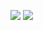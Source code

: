 ![](https://david-dm.org/antixrist/frontbuilder/status.svg)
![](https://david-dm.org/antixrist/frontbuilder/dev-status.svg)
